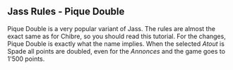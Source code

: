 ## Jass Rules - Pique Double

Pique Double is a very popular variant of Jass. The rules are almost the exact same as for Chibre, so you should read this tutorial.
For the changes, Pique Double is exactly what the name implies. When the selected *Atout* is Spade all points are doubled, even for the *Annonces* and the game goes to 1'500 points.